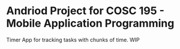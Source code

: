 # Andriod Project for COSC 195 - Mobile Application Programming

Timer App for tracking tasks with chunks of time. WIP

